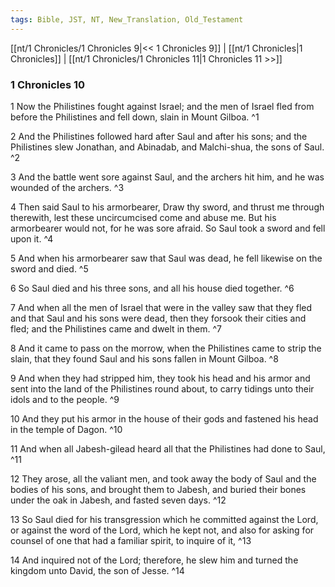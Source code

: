 ```yaml
---
tags: Bible, JST, NT, New_Translation, Old_Testament
---
```


[[nt/1 Chronicles/1 Chronicles 9|<< 1 Chronicles 9]] | [[nt/1 Chronicles|1 Chronicles]] | [[nt/1 Chronicles/1 Chronicles 11|1 Chronicles 11 >>]]

### 1 Chronicles 10

1 Now the Philistines fought against Israel; and the men of Israel fled from before the Philistines and fell down, slain in Mount Gilboa.  ^1

2 And the Philistines followed hard after Saul and after his sons; and the Philistines slew Jonathan, and Abinadab, and Malchi-shua, the sons of Saul.  ^2

3 And the battle went sore against Saul, and the archers hit him, and he was wounded of the archers.  ^3

4 Then said Saul to his armorbearer, Draw thy sword, and thrust me through therewith, lest these uncircumcised come and abuse me. But his armorbearer would not, for he was sore afraid. So Saul took a sword and fell upon it.  ^4

5 And when his armorbearer saw that Saul was dead, he fell likewise on the sword and died.  ^5

6 So Saul died and his three sons, and all his house died together.  ^6

7 And when all the men of Israel that were in the valley saw that they fled and that Saul and his sons were dead, then they forsook their cities and fled; and the Philistines came and dwelt in them.  ^7

8 And it came to pass on the morrow, when the Philistines came to strip the slain, that they found Saul and his sons fallen in Mount Gilboa.  ^8

9 And when they had stripped him, they took his head and his armor and sent into the land of the Philistines round about, to carry tidings unto their idols and to the people.  ^9

10 And they put his armor in the house of their gods and fastened his head in the temple of Dagon.  ^10

11 And when all Jabesh-gilead heard all that the Philistines had done to Saul,  ^11

12 They arose, all the valiant men, and took away the body of Saul and the bodies of his sons, and brought them to Jabesh, and buried their bones under the oak in Jabesh, and fasted seven days.  ^12

13 So Saul died for his transgression which he committed against the Lord, or against the word of the Lord, which he kept not, and also for asking for counsel of one that had a familiar spirit, to inquire of it,  ^13

14 And inquired not of the Lord; therefore, he slew him and turned the kingdom unto David, the son of Jesse.  ^14

 
